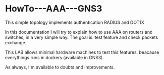 # HowTo---AAA---GNS3
This simple topology implements authentication RADIUS and DOT1X

In this documentation I will try to explain how to use AAA on routers and switches, in a very simple way.
The goal is: test feature and check packets exchange.

This LAB allows minimal hardware machines to test this features, beacause everythings runs in dockers (available in GNS3).


As always, I'm available to doubts and improvements.

